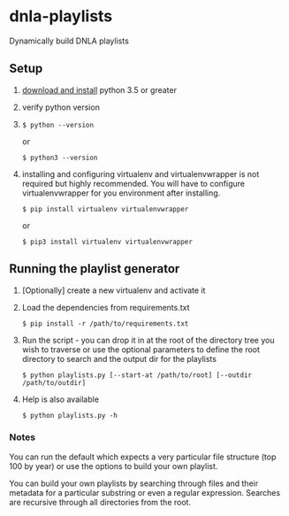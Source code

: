 # dnla-playlists
Dynamically build DNLA playlists

## Setup
1. [download and install](https://www.python.org/downloads/) python 3.5 or greater
2. verify python version
3. 
    ```
    $ python --version
    ```
    or

    ```
    $ python3 --version
    ```
3. installing and configuring virtualenv and virtualenvwrapper is not required but highly recommended. You will have to configure virtualenvwrapper for you environment after installing.

    ```
    $ pip install virtualenv virtualenvwrapper
    ```
    or
    ```
    $ pip3 install virtualenv virtualenvwrapper
    ```

## Running the playlist generator
1. [Optionally] create a new virtualenv and activate it
2. Load the dependencies from requirements.txt

    ```
    $ pip install -r /path/to/requirements.txt
    ```
3. Run the script - you can drop it in at the root of the directory tree you wish to traverse or use the optional parameters to define the root directory to search and the output dir for the playlists

    ```
    $ python playlists.py [--start-at /path/to/root] [--outdir /path/to/outdir]
    ```
4. Help is also available

    ```
    $ python playlists.py -h
    ```

### Notes
You can run the default which expects a very particular file structure (top 100 by year) or use the options to build your own playlist.

You can build your own playlists by searching through files and their metadata for a particular substring or even a regular expression. Searches are recursive through all directories from the root.
